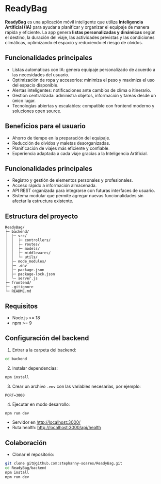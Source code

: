 # ReadyBag

**ReadyBag** es una aplicación móvil inteligente que utiliza **Inteligencia Artificial (IA)** para ayudar a planificar y organizar el equipaje de manera rápida y eficiente. La app genera **listas personalizadas y dinámicas** según el destino, la duración del viaje, las actividades previstas y las condiciones climáticas, optimizando el espacio y reduciendo el riesgo de olvidos.


## Funcionalidades principales

- Listas automáticas con IA: genera equipaje personalizado de acuerdo a las necesidades del usuario.  
- Optimización de ropa y accesorios: minimiza el peso y maximiza el uso del espacio disponible.  
- Alertas inteligentes: notificaciones ante cambios de clima o itinerario.  
- Gestión centralizada: administra objetos, información y tareas desde un único lugar.  
- Tecnologías abiertas y escalables: compatible con frontend moderno y soluciones open source.  


## Beneficios para el usuario

- Ahorro de tiempo en la preparación del equipaje.  
- Reducción de olvidos y maletas desorganizadas.  
- Planificación de viajes más eficiente y confiable.  
- Experiencia adaptada a cada viaje gracias a la Inteligencia Artificial.  

## Funcionalidades principales

- Registro y gestión de elementos personales y profesionales.  
- Acceso rápido a información almacenada.  
- API REST organizada para integrarse con futuras interfaces de usuario.  
- Sistema modular que permite agregar nuevas funcionalidades sin afectar la estructura existente.

## Estructura del proyecto

```
ReadyBag/
├─ backend/
│  ├─ src/
│  │  ├─ controllers/
│  │  ├─ routes/
│  │  ├─ models/
│  │  ├─ middlewares/
│  │  └─ utils/
│  ├─ node_modules/
│  ├─ .env
│  ├─ package.json
│  ├─ package-lock.json
│  └─ server.js
├─ frontend/
├─ .gitignore
└─ README.md

```

## Requisitos

- Node.js >= 18
- npm >= 9

## Configuración del backend

1. Entrar a la carpeta del backend:

```bash
cd backend
```

2. Instalar dependencias:

```bash
npm install
```

3. Crear un archivo `.env` con las variables necesarias, por ejemplo:

```
PORT=3000
```

4. Ejecutar en modo desarrollo:

```bash
npm run dev
```

* Servidor en [http://localhost:3000/](http://localhost:3000/)
* Ruta health: [http://localhost:3000/api/health](http://localhost:3000/api/health)

## Colaboración

* Clonar el repositorio:

```bash
git clone git@github.com:stephanny-soares/ReadyBag.git
cd ReadyBag/backend
npm install
npm run dev
```
